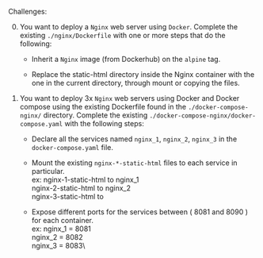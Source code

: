 Challenges:

0. You want to deploy a `Nginx` web server using `Docker`.  Complete the existing `./nginx/Dockerfile` with one or more steps that do the following:    

    - Inherit a `Nginx` image (from Dockerhub) on the `alpine` tag.

    - Replace the static-html directory inside the Nginx container with the one in the       current directory, through mount or copying the files.

1. You want to deploy 3x `Nginx` web servers using Docker and Docker compose using the existing Dockerfile found in the `./docker-compose-nginx/` directory.
   Complete the existing `./docker-compose-nginx/docker-compose.yaml` with the following steps: 
     - Declare all the services named `nginx_1`, `nginx_2`, `nginx_3` in the `docker-compose.yaml` file.

     - Mount the existing `nginx-*-static-html` files to each service in particular.\
        ex: nginx-1-static-html to nginx_1\
            nginx-2-static-html to nginx_2\
            nginx-3-static-html to 
            
     - Expose different ports for the services between ( 8081 and 8090 ) for each container.\
        ex: nginx_1 = 8081\
            nginx_2 = 8082\
            nginx_3 = 8083\

